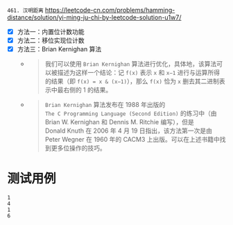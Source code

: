 
`461. 汉明距离` https://leetcode-cn.com/problems/hamming-distance/solution/yi-ming-ju-chi-by-leetcode-solution-u1w7/
- [x] 方法一：内置位计数功能
- [x] 方法二：移位实现位计数
- [x] 方法三：Brian Kernighan 算法
  * > 我们可以使用 `Brian Kernighan` 算法进行优化，具体地，该算法可以被描述为这样一个结论：记 `f(x)` 表示 `x` 和 `x−1` 进行与运算所得的结果（即 `f(x) = x & (x−1)`），那么 `f(x)` 恰为 `x` 删去其二进制表示中最右侧的 1 的结果。
  * > `Brian Kernighan` 算法发布在 1988 年出版的 `The C Programming Language (Second Edition)` 的练习中（由 Brian W. Kernighan 和 Dennis M. Ritchie 编写），但是 Donald Knuth 在 2006 年 4 月 19 日指出，该方法第一次是由 Peter Wegner 在 1960 年的 CACM3 上出版。可以在上述书籍中找到更多位操作的技巧。

# 测试用例

```
1
4
1
6
```
